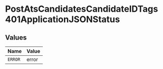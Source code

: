 # PostAtsCandidatesCandidateIDTags401ApplicationJSONStatus


## Values

| Name    | Value   |
| ------- | ------- |
| `ERROR` | error   |